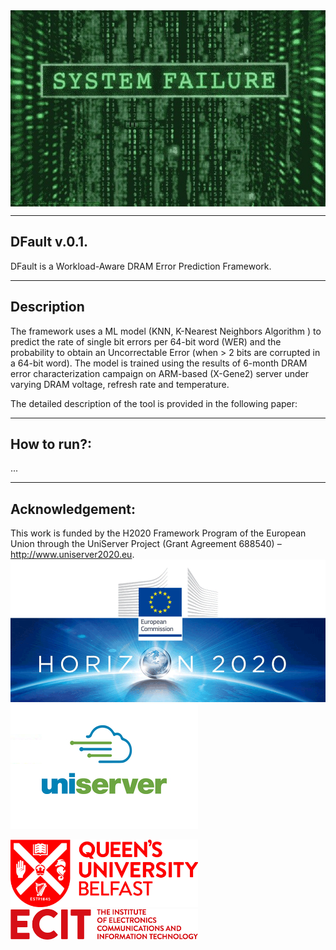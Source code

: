 <img align="center" src="images/system_failure.jpg">

--------------------------------------------------
DFault v.0.1.
--------------------------------------------------
DFault is a Workload-Aware DRAM Error Prediction Framework.

--------------------------------------------------
Description
--------------------------------------------------
The framework uses a ML model (KNN, K-Nearest Neighbors Algorithm
) to predict the rate of single bit errors per 64-bit word (WER) and the probability to obtain an Uncorrectable Error (when > 2 bits are corrupted in a 64-bit word). The model is trained using the results of 6-month DRAM error characterization campaign on ARM-based (X-Gene2) server under varying DRAM voltage, refresh rate and temperature.

The detailed description of the tool is provided in the following paper:

--------------------
How to run?:
--------------------
 ...

--------------------
Acknowledgement:
--------------------
This work is funded by the H2020 Framework Program of the
European Union through the UniServer Project (Grant Agreement
688540) – http://www.uniserver2020.eu.
![alt text](images/horizon2020-eu-commission-logo-8.png)
<img src="images/uniserver.jpg" alt="drawing" width="300"/>

<img src="images/qub_logo.jpg" alt="drawing" width="300"/>

<img src="images/ecit_logo.png" alt="drawing" width="300"/>
